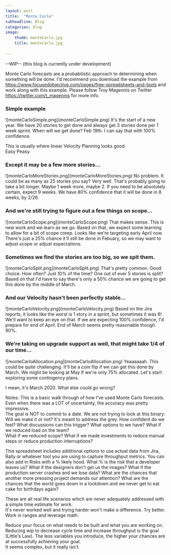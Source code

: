 ```yaml
---
layout: post
title:  "Monte Carlo"
subheadline: Blog
categories: blog
image:
    thumb: monteCarlo.jpg
    title: monteCarlo.jpg

---
```

--WIP--
(this blog is currently under development)

Monte Carlo forecasts are a probabilistic approach to determining when something will be done. 
I'd recommend you download the example from <a href='https://www.focusedobjective.com/pages/free-spreadsheets-and-tools' target='new'>https://www.focusedobjective.com/pages/free-spreadsheets-and-tools </a> and work along with this example.
Please follow Troy Magennis on Twitter <a href='https://twitter.com/t_magennis'>https://twitter.com/t_magennis </a> for more info.  

<h3>Simple example</h3>
![monteCarloSimple.png](monteCarloSimple.png)
It's the start of a new year.  
We have 20 stories to get done and always get 3 stories done per 1 week sprint.  
When will we get done?
Feb 19th. I can say that with 100% confidence.  

This is usually where linear Velocity Planning looks good.  
Easy Peasy.

<h3>Except it may be a few more stories...</h3>
![monteCarloMoreStories.png](monteCarloMoreStories.png)
No problem.  It could be as many as 25 stories you say?  Very well.
That's probably going to take a bit longer.  
Maybe 1 week more, maybe 2.  
If you need to be absolutely certain, expect 9 weeks.  
We have 80% confidence that it will be done in 8 weeks, by 2/26.

<h3>And we're still trying to figure out a few things on scope...</h3>
![monteCarloScope.png](monteCarloScope.png)
That makes sense.  This is new work and we learn as we go.
Based on that, we expect some learning to allow for a bit of scope creep.  
Looks like we're targeting early April now.  There's just a 25% chance it'll still be done in Febuary, so we may want to adjust scope or adjust expectations.

<h3>Sometimes we find the stories are too big, so we spit them.</h3>
![monteCarloSplit.png](monteCarloSplit.png)
That's pretty common.  Good choice.  
How often?  Just 10% of the time?  One out of ever 5 stories is split?
Based on that I'd have to say there's only a 50% chance we are going to get this done by the middle of March.

<h3>And our Velocity hasn't been perfectly stable...</h3>
![monteCarloVelocity.png](monteCarloVelocity.png)
Based on the Jira reports, it looks like the worst is 1 story in a sprint, but sometimes it was 6!
We'll want to keep an eye on that.  If we are expecting 100% confidence, I'd prepare for end of April. 
End of March seems pretty reasonable though.  90%.

<h3>We're taking on upgrade support as well, that might take 1/4 of our time...</h3>
![monteCarloAllocation.png](monteCarloAllocation.png)
Yeaaaaaah.  This could be quite challenging.  It'll be a coin flip if we can get this done by March.
We might be looking at May if we're only 75% allocated.  
Let's start exploring some contingency plans.  

I mean, it's March 2020.  What else could go wrong?

Notes:
This is a basic walk through of how I've used Monte Carlo forecasts.  Even when there was a LOT of uncertainty, the accuracy was pretty impressive.  
The goal is NOT to commit to a date.  We are not trying to look at this binary: Will we make it or not?
It's meant to address the grey.  How confident do we feel?  What discussions can this trigger?
What options to we have?
What if we reduced load on the team?  
What if we reduced scope? 
What if we made investments to reduce manual steps or reduce production interruptions?

This spreadsheet includes additional options to use actual data from Jira, Rally or whatever tool you are using to capture throughput metrics.
You can also add in Risks with a % likely hood. 
What % is the risk that a developer leaves us?
What if the designers don't get us the images?
What if the production server crashes and we lose data?
What are the chances that another more pressing project demands our attention?
What are the chances that the world goes down in a lockdown and we never get to eat cake for birthdays again?

These are all real life scenarios which are never adequately addressed with a simple time estimate for work.  
It's never worked well and trying harder won't make a difference. 
Try better.  Work in ranges and leverage math.  

Reduce your focus on what needs to be built and what you are working on. 
Reducing wip to decrease cycle time and increase throughput is the goal (Little's Law).
The less variables you introduce, the higher your chances are at successfully achieving your goal.  
It seems complex, but it really isn't.

